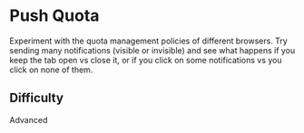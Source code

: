 # Push Quota

Experiment with the quota management policies of different browsers. Try sending many notifications (visible or invisible) and see what happens if you keep the tab open vs close it, or if you click on some notifications vs you click on none of them.

## Difficulty
Advanced
